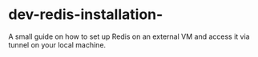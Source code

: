 # dev-redis-installation-
A small guide on how to set up Redis on an external VM and access it via tunnel on your local machine.
